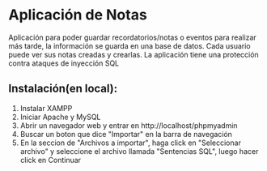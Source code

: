 # Aplicación de Notas
Aplicación para poder guardar recordatorios/notas o eventos para realizar más tarde, la información se guarda en una base de datos.
Cada usuario puede ver sus notas creadas y crearlas.
La aplicación tiene una protección contra ataques de inyección SQL

## Instalación(en local):

1. Instalar XAMPP
2. Iniciar Apache y MySQL
3. Abrir un navegador web y entrar en http://localhost/phpmyadmin
4. Buscar un boton que dice "Importar" en la barra de navegación
5. En la seccion de "Archivos a importar", haga click en "Seleccionar archivo" y seleccione el archivo llamada "Sentencias SQL", luego hacer click en Continuar